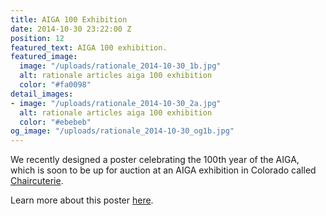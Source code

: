 ```yaml
---
title: AIGA 100 Exhibition
date: 2014-10-30 23:22:00 Z
position: 12
featured_text: AIGA 100 exhibition.
featured_image:
  image: "/uploads/rationale_2014-10-30_1b.jpg"
  alt: rationale articles aiga 100 exhibition
  color: "#fa0098"
detail_images:
- image: "/uploads/rationale_2014-10-30_2a.jpg"
  alt: rationale articles aiga 100 exhibition
  color: "#ebebeb"
og_image: "/uploads/rationale_2014-10-30_og1b.jpg"
---
```


We recently designed a poster celebrating the 100th year of the AIGA, which is soon to be up for auction at an AIGA exhibition in Colorado called [Chaircuterie](https://colorado.aiga.org/event/chaircuterie-an-aiga-colorado-design-council-event/).

Learn more about this poster [here](https://rationale-design.com/our-work/aiga-100/).